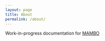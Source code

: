 ```yaml
---
layout: page
title: About
permalink: /about/
---
```


Work-in-progress documentation for [MAMBO](https://github.com/beehive-lab/mambo)
